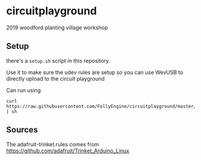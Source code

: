 # circuitplayground

2019 woodford planting village workshop

## Setup

there's a `setup.sh` script in this repository.

Use it to make sure the udev rules are setup so you can use WevUSB to directly upload to the circuit playground

Can run using 

```
curl https://raw.githubusercontent.com/FollyEngine/circuitplayground/master/setup.sh | sh
```

## Sources

The adafruit-trinket.rules comes from https://github.com/adafruit/Trinket_Arduino_Linux
